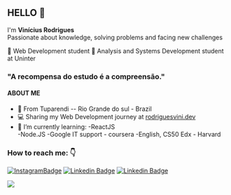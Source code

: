 

## HELLO 👋

I'm **Vinícius Rodrigues** </br>
Passionate about knowledge, solving problems and facing new challenges

📘 Web Development student 
📕 Analysis and Systems Development student at Uninter

### "A recompensa do estudo é a compreensão."

#### ABOUT ME
-  📍 From Tuparendi -- Rio Grande do sul - Brazil
- 💻 Sharing my Web Development journey at [rodriguesvini.dev](https://instagram.com/rodriguesvini.dev)
- 📖 I’m currently learning: 
		-ReactJS 	
		-Node.JS
		-Google IT support - coursera
		-English, CS50 Edx - Harvard

### How to reach me: 👇 

[![InstagramBadge](https://img.shields.io/badge/-@rodriguesvini.dev-D60187?style=flat-square&labelColor=D60187&logo=instagram&logoColor=white&link=https://instagram.com/rodriguesvini.dev)](https://instagram.com/rodriguesvini.dev) [![Linkedin Badge](https://img.shields.io/badge/-Vinicius%20Rodrigues-1B63F5?style=flat-square&logo=Linkedin&logoColor=white&link=https://www.linkedin.com/in/vinicius-rodrigues-5897831b8/)](https://www.linkedin.com/in/vinicius-rodrigues-5897831b8/) [![Linkedin Badge](https://img.shields.io/badge/-Vinicius%20Rodrigues-6805E6?style=flat-square&logo=twitch&logoColor=white&link=https://www.twitch.tv/livesdovini)](https://www.twitch.tv/livesdovini) 


<img src="https://github-readme-stats.vercel.app/api?username=viniScode&&show_icons=true&title_color=993399&icon_color=bb2acf&text_color=daf7dc&bg_color=151515"/>
